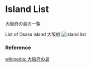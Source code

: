Island List
===============

大阪府の島の一覧

List of Osaka island
大阪府
![island list]()

### Reference

[wikipedia: 大阪府の島](https://ja.wikipedia.org/wiki/Category:%E5%A4%A7%E9%98%AA%E5%BA%9C%E3%81%AE%E5%B3%B6)

